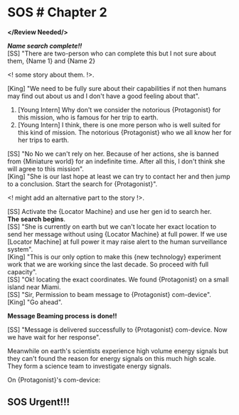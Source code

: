 # SOS # Chapter 2 

**</Review Needed/>**

***Name search complete!!***   
[SS] "There are two-person who can complete this but I not sure about them, {Name 1} and {Name 2} 

<! some story about them. !>. 

[King] "We need to be fully sure about their capabilities if not then humans may find out about us and I don't have a good feeling about that". 

 1. [Young Intern] Why don't we consider the notorious {Protagonist} for this mission, who is famous for her trip to earth.
 2. [Young Intern] I think, there is one more person who is well suited for this kind of mission. The notorious {Protagonist} who we all know her for her trips to earth.

[SS] "No No we can't rely on her. Because of her actions, she is banned from {Miniature world} for an indefinite time. After all this, I don't think she will agree to this mission".   
[King] "She is our last hope at least we can try to contact her and then jump to a conclusion. Start the search for {Protagonist}".

<! might add an alternative part to the story !>.  

[SS] Activate the {Locator Machine} and use her gen id to search her.  
**The search begins**.   
[SS] "She is currently on earth but we can't locate her exact location to send her message without using {Locator Machine} at full power. If we use [Locator Machine] at full power it may raise alert to the human surveillance system".   
[King] "This is our only option to make this {new technology} experiment work that we are working since the last decade. So proceed with full capacity".   
[SS] "Ok! locating the exact coordinates. We found {Protagonist} on a small island near Miami.   
[SS] "Sir, Permission to beam message to {Protagonist} com-device".  
[King] "Go ahead".   

**Message Beaming process is done!!**

[SS] "Message is delivered successfully to {Protagonist} com-device. Now we have wait for her response".  

Meanwhile on earth's scientists experience high volume energy signals but they can't found the reason for energy signals on this much high scale. They form a science team to investigate energy signals.

On {Protagonist}'s com-device:  
## SOS Urgent!!!
